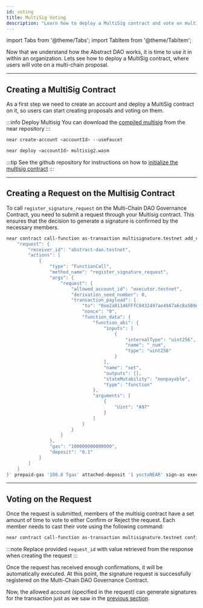 ```yaml
---
id: voting
title: MultiSig Voting
description: "Learn how to deploy a MultiSig contract and vote on multi-chain proposals using the Abstract DAO."
---
```


import Tabs from '@theme/Tabs';
import TabItem from '@theme/TabItem';

Now that we understand how the Abstract DAO works, it is time to use it in within an organization. Lets see how to deploy a MultiSig contract, where users will vote on a multi-chain proposal.

---

## Creating a MultiSig Contract

As a first step we need to create an account and deploy a MultiSig contract on it, so users can start creating proposals and voting on them.

:::info Deploy Multisig
You can download the [compiled multisig](https://github.com/near/core-contracts/raw/refs/heads/master/multisig2/res/multisig2.wasm) from the near repository
:::


```bash
near create-account <accountId> --useFaucet

near deploy <accountId> multisig2.wasm
```

:::tip
  See the github repository for instructions on how to [initialize the multisig contract](https://github.com/near/core-contracts/tree/master/multisig2)
:::

---

## Creating a Request on the Multisig Contract

To call `register_signature_request` on the Multi-Chain DAO Governance Contract, you need to submit a request through your Multisig contract. This ensures that the decision to generate a signature is confirmed by the necessary members.

```bash
near contract call-function as-transaction multisignature.testnet add_request json-args '{
    "request": {
        "receiver_id": "abstract-dao.testnet",
        "actions": [
            {
                "type": "FunctionCall",
                "method_name": "register_signature_request",
                "args": {
                    "request": {
                        "allowed_account_id": "executor.testnet",
                        "derivation_seed_number": 0,
                        "transaction_payload": {
                            "to": "0xe2a01146FFfC8432497ae49A7a6cBa5B9Abd71A3",
                            "nonce": "0",
                            "function_data": {
                                "function_abi": {
                                    "inputs": [
                                        {
                                            "internalType": "uint256",
                                            "name": "_num",
                                            "type": "uint256"
                                        }
                                    ],
                                    "name": "set",
                                    "outputs": [],
                                    "stateMutability": "nonpayable",
                                    "type": "function"
                                },
                                "arguments": [
                                    {
                                        "Uint": "A97"
                                    }
                                ]
                            }
                        }
                    }
                },
                "gas": "100000000000000",
                "deposit": "0.1"
            }
        ]
    }
}' prepaid-gas '100.0 Tgas' attached-deposit '1 yoctoNEAR' sign-as executor.testnet network-config testnet
```

---

## Voting on the Request

Once the request is submitted, members of the multisig contract have a set amount of time to vote to either Confirm or Reject the request. Each member needs to cast their vote using the following command:

```bash
near contract call-function as-transaction multisignature.testnet confirm json-args '{"request_id": 1}' prepaid-gas '100.0 Tgas' attached-deposit '1 yoctoNEAR' sign-as account.testnet network-config testnet
```

:::note
Replace provided `request_id` with value retrieved from the response when creating the request
:::

Once the request has received enough confirmations, it will be automatically executed. At this point, the signature request is successfully registered on the Multi-Chain DAO Governance Contract.

Now, the allowed account (specified in the request) can generate signatures for the transaction just as we saw in the [previous section](./2-signing.md).